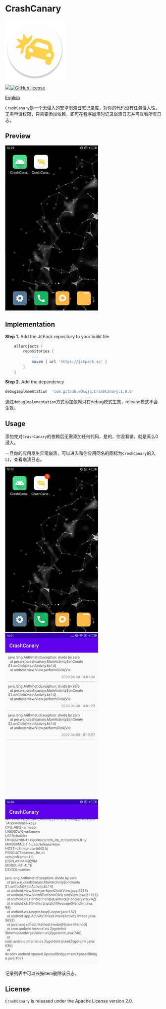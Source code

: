 ﻿# CrashCanary
![logo](img/ic_crash_logo.png)

[![](https://jitpack.io/v/wdsqjq/CrashCanary.svg)](https://jitpack.io/#wdsqjq/CrashCanary)[![GitHub license](https://img.shields.io/github/license/wdsqjq/CrashCanary.svg)](http://www.apache.org/licenses/LICENSE-2.0)

[English](./README_EN.md)

`CrashCanary`是一个无侵入的安卓崩溃日志记录库，对你的代码没有任务侵入性，无需申请权限，只需要添加依赖，即可在程序崩溃时记录崩溃日志并可查看所有日志。

## Preview

![preview](img/crash_canary.gif)

## Implementation

**Step 1.** Add the JitPack repository to your build file

```groovy
	allprojects {
		repositories {
			...
			maven { url 'https://jitpack.io' }
		}
	}
```

**Step 2.** Add the dependency

```groovy
debugImplementation  'com.github.wdsqjq:CrashCanary:1.0.6'
```

通过`debugImplementation`方式添加依赖只在debug模式生效，release模式不会生效。

## Usage

添加完对`CrashCanary`的依赖后无需添加任何代码，是的，你没看错，就是真么0浸入。

一旦你的应用发生异常崩溃，可以进入和你应用同名的图标为`CrashCanary`的入口，查看崩溃日志。

![enterance](img/enterance.png)![list](img/log_list.png)
![detail](img/detail.png)


记录列表中可以长按item删除该日志。



## License

`CrashCanary` is released under the Apache License version 2.0.